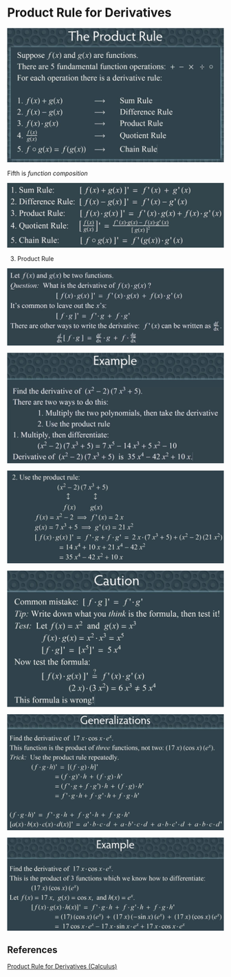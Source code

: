 # Product Rule for Derivatives

![image](../../media/Product-Rule-for-Derivatives-image1.jpg)

Fifth is *function composition*

![image](../../media/Product-Rule-for-Derivatives-image2.jpg)

3. Product Rule

![image](../../media/Product-Rule-for-Derivatives-image3.jpg)

![image](../../media/Product-Rule-for-Derivatives-image4.jpg)

![image](../../media/Product-Rule-for-Derivatives-image5.jpg)

![image](../../media/Product-Rule-for-Derivatives-image6.jpg)

![image](../../media/Product-Rule-for-Derivatives-image7.jpg)

![image](../../media/Product-Rule-for-Derivatives-image8.jpg)

## References

[Product Rule for Derivatives (Calculus)](https://www.youtube.com/watch?v=8Qw2aPjqW9c)
